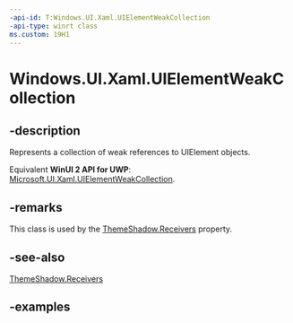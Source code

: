 ```yaml
---
-api-id: T:Windows.UI.Xaml.UIElementWeakCollection
-api-type: winrt class
ms.custom: 19H1
---
```


<!-- Class syntax.
public class UIElementWeakCollection : IIterable<UIElement>, IVector<UIElement>
-->

# Windows.UI.Xaml.UIElementWeakCollection

## -description

Represents a collection of weak references to UIElement objects. 

Equivalent **WinUI 2 API for UWP**: [Microsoft.UI.Xaml.UIElementWeakCollection](/windows/winui/api/microsoft.ui.xaml.uielementweakcollection).

## -remarks

This class is used by the [ThemeShadow.Receivers](../windows.ui.xaml.media/themeshadow_receivers.md) property.

## -see-also

[ThemeShadow.Receivers](../windows.ui.xaml.media/themeshadow_receivers.md)

## -examples


